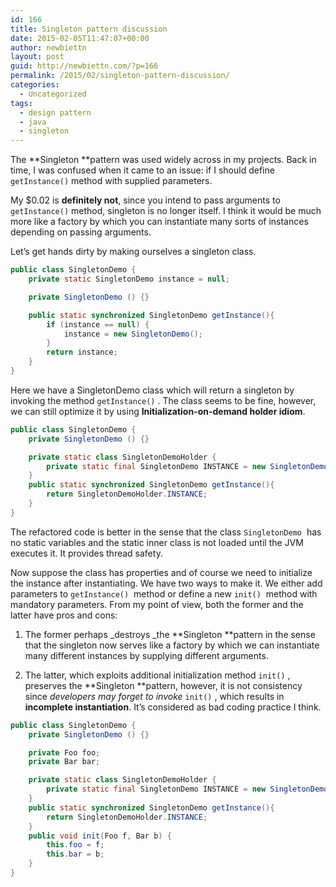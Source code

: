 ```yaml
---
id: 166
title: Singleton pattern discussion
date: 2015-02-05T11:47:07+00:00
author: newbiettn
layout: post
guid: http://newbiettn.com/?p=166
permalink: /2015/02/singleton-pattern-discussion/
categories:
  - Uncategorized
tags:
  - design pattern
  - java
  - singleton
---
```

The **Singleton **pattern was used widely across in my projects. Back in time, I was confused when it came to an issue: if I should define ```getInstance()``` method with supplied parameters.

My $0.02 is **definitely not**, since you intend to pass arguments to ```getInstance()``` method, singleton is no longer itself. I think it would be much more like a factory by which you can instantiate many sorts of instances depending on passing arguments.

Let&#8217;s get hands dirty by making ourselves a singleton class.

``` java
public class SingletonDemo {
	private static SingletonDemo instance = null;

	private SingletonDemo () {}

	public static synchronized SingletonDemo getInstance(){
		if (instance == null) {
			instance = new SingletonDemo();
		}
		return instance;
	}
}
```

Here we have a SingletonDemo class which will return a singleton by invoking the method ```getInstance()``` . The class seems to be fine, however, we can still optimize it by using **Initialization-on-demand holder idiom**.

``` java
public class SingletonDemo {
	private SingletonDemo () {}

	private static class SingletonDemoHolder {
		private static final SingletonDemo INSTANCE = new SingletonDemo();
	}
	public static synchronized SingletonDemo getInstance(){
		return SingletonDemoHolder.INSTANCE;
	}
}
```

The refactored code is better in the sense that the class ```SingletonDemo```  has no static variables and the static inner class is not loaded until the JVM executes it. It provides thread safety.

Now suppose the class has properties and of course we need to initialize the instance after instantiating. We have two ways to make it. We either add parameters to ```getInstance()```  method or define a new ```init()```  method with mandatory parameters. From my point of view, both the former and the latter have pros and cons:

1. The former perhaps _destroys _the **Singleton **pattern in the sense that the singleton now serves like a factory by which we can instantiate many different instances by supplying different arguments.

2. The latter, which exploits additional initialization method ```init()``` , preserves the **Singleton **pattern, however, it is not consistency since _developers may forget to invoke_ ```init()``` , which results in **incomplete instantiation**. It&#8217;s considered as bad coding practice I think.

``` java
public class SingletonDemo {
	private SingletonDemo () {}

	private Foo foo;
	private Bar bar;

	private static class SingletonDemoHolder {
		private static final SingletonDemo INSTANCE = new SingletonDemo();
	}
	public static synchronized SingletonDemo getInstance(){
		return SingletonDemoHolder.INSTANCE;
	}
	public void init(Foo f, Bar b) {
		this.foo = f;
		this.bar = b;
	}
}
```
